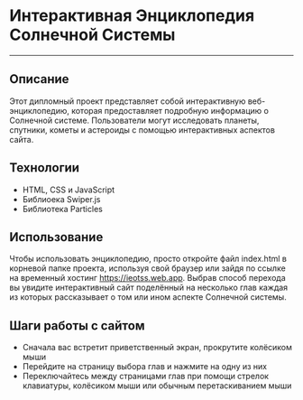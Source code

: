 # Интерактивная Энциклопедия Солнечной Системы
---

## Описание

Этот дипломный проект представляет собой интерактивную веб-энциклопедию, которая предоставляет подробную информацию о Солнечной системе. Пользователи могут исследовать планеты, спутники, кометы и астероиды с помощью интерактивных аспектов сайта.

## Технологии

* HTML, CSS и JavaScript
* Библиоека Swiper.js
* Библиотека Particles

## Использование

Чтобы использовать энциклопедию, просто откройте файл index.html в корневой папке проекта, используя свой браузер или зайдя по ссылке на временный хостинг https://ieotss.web.app. Выбрав способ перехода вы увидите интерактивный сайт поделённый на несколько глав каждая из которых рассказывает о том или ином аспекте Солнечной системы.

## Шаги работы с сайтом

* Сначала вас встретит приветственный экран, прокрутите колёсиком мыши
* Перейдите на страницу выбора глав и нажмите на одну из них
* Переключайтесь между страницами глав при помощи стрелок клавиатуры, колёсиком мыши или обычным перетаскиванием мыши
